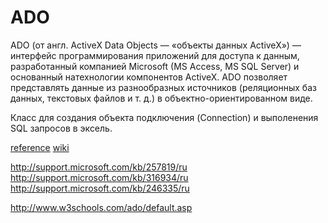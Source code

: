 # ADO

ADO (от англ. ActiveX Data Objects — «объекты данных ActiveX») — интерфейс программирования приложений для доступа к данным, разработанный компанией Microsoft (MS Access, MS SQL Server) и основанный натехнологии компонентов ActiveX. ADO позволяет представлять данные из разнообразных источников (реляционных баз данных, текстовых файлов и т. д.) в объектно-ориентированном виде.

Класс для создания объекта подключения (Connection) и выполенения SQL запросов в эксель.

<a href="http://msdn.microsoft.com/ru-ru/library/windows/desktop/ms678086(v=vs.85).aspx">reference</a>
<a href="http://ru.wikipedia.org/wiki/ADO" target="_blanck">wiki</a>

http://support.microsoft.com/kb/257819/ru
http://support.microsoft.com/kb/316934/ru
http://support.microsoft.com/kb/246335/ru

http://www.w3schools.com/ado/default.asp
